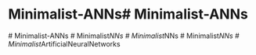 # Minimalist-ANNs#   M i n i m a l i s t - A N N s  
 #   M i n i m a l i s t - A N N s  
 #   M i n i m a l i s t _ N N s  
 #   M i n i m a l i s t _ N N s  
 #   M i n i m a l i s t _ N N s  
 #   M i n i m a l i s t _ A r t i f i c i a l N e u r a l N e t w o r k s  
 
